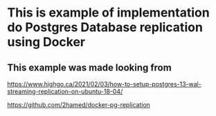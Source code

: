 # This is example of implementation do Postgres Database replication using Docker

## This example was made looking from 

<https://www.highgo.ca/2021/02/03/how-to-setup-postgres-13-wal-streaming-replication-on-ubuntu-18-04/>

<https://github.com/2hamed/docker-pg-replication>
